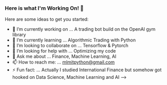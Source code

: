 ### Here is what I'm Working On! 👋



Here are some ideas to get you started:

- 🔭 I’m currently working on ... A trading bot build on the OpenAI gym library
- 🌱 I’m currently learning ... Algorithmic Trading with Python
- 👯 I’m looking to collaborate on ... Tensorflow & Pytorch
- 🤔 I’m looking for help with ... Optimizing my code
- 💬 Ask me about ... Finance, Machine Learning, AI
- 📫 How to reach me: ... mlmitpython@gmail.com 
- ⚡ Fun fact: ... Actually I studied International Finance but somehow got hooked on Data Science, Machine Learning and AI
-->
